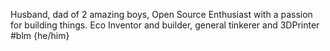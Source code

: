 Husband, dad of 2 amazing boys, Open Source Enthusiast with a passion for building things. Eco Inventor and builder, general tinkerer and 3DPrinter #blm {he/him}
